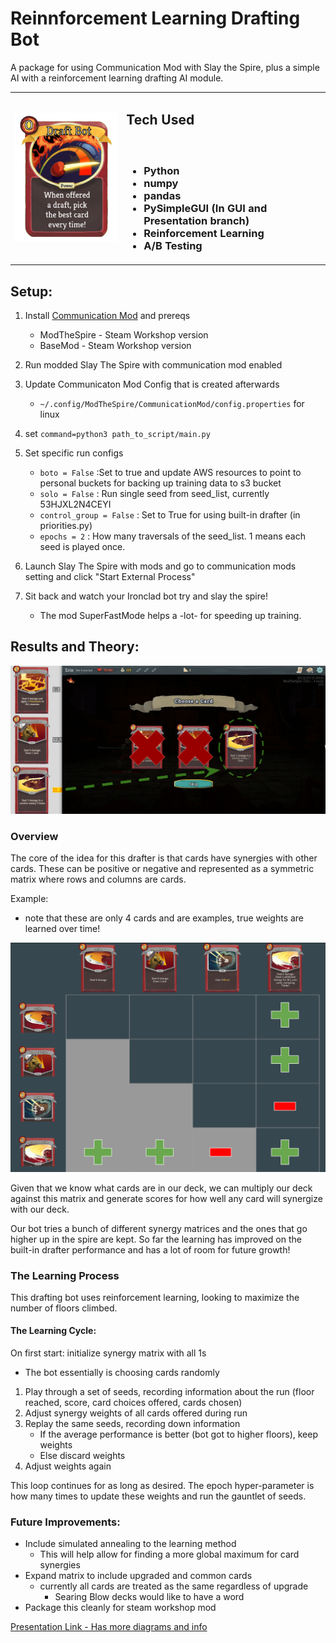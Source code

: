 # Reinnforcement Learning Drafting Bot
A package for using Communication Mod with Slay the Spire, plus a simple AI with a reinforcement learning drafting AI module.

<p align="center">

|  | | 
| ---- | --- | 
| ![draftbot card](utilities/pics/draftbot.png) | <h2>Tech Used</h2><h3><br/><ul><li>Python</li><li>numpy</li><li>pandas</li><li>PySimpleGUI (In GUI and Presentation branch)</li><li>Reinforcement Learning</li><li>A/B Testing</li></ul></h3>|



</p>


## Setup:
1. Install [Communication Mod](https://github.com/ForgottenArbiter/CommunicationMod) and prereqs
    * ModTheSpire - Steam Workshop version
    * BaseMod - Steam Workshop version
1. Run modded Slay The Spire with communication mod enabled
1. Update Communicaton Mod Config that is created afterwards
    * `~/.config/ModTheSpire/CommunicationMod/config.properties` for linux
1. set `command=python3 path_to_script/main.py` 
1. Set specific run configs
    * `boto = False` :Set to true and update AWS resources to point to personal buckets for backing up training data to s3 bucket
    * `solo = False` : Run single seed from seed_list, currently 53HJXL2N4CEYI
    * `control_group = False` : Set to True for using built-in drafter (in priorities.py)
    * `epochs = 2` : How many traversals of the seed_list. 1 means each seed is played once.
    
1. Launch Slay The Spire with mods and go to communication mods setting and click "Start External Process"
1. Sit back and watch your Ironclad bot try and slay the spire!
    * The mod SuperFastMode helps a -lot- for speeding up training.
     
## Results and Theory:


![card_choice_screen](utilities/pics/card_choice_diagram.png)

### Overview
The core of the idea for this drafter is that cards have synergies with other cards. These can be positive or negative and represented as a symmetric matrix where rows and columns are cards.

Example:
* note that these are only 4 cards and are examples, true weights are learned over time!

![sym_matrix](utilities/pics/sym_matr.png)

Given that we know what cards are in our deck, we can multiply our deck against this matrix and generate scores for how well any card will synergize with our deck.

Our bot tries a bunch of different synergy matrices and the ones that go higher up in the spire are kept. So far the learning has improved on the built-in drafter performance and has a lot of room for future growth!

### The Learning Process

This drafting bot uses reinforcement learning, looking to maximize the number of floors climbed.

#### The Learning Cycle:
On first start: initialize synergy matrix with all 1s
* The bot essentially is choosing cards randomly

1. Play through a set of seeds, recording information about the run (floor reached, score, card choices offered, cards chosen)
1. Adjust synergy weights of all cards offered during run
1. Replay the same seeds, recording down information
    * If the average performance is better (bot got to higher floors), keep weights
    * Else discard weights
1. Adjust weights again

This loop continues for as long as desired. The epoch hyper-parameter is how many times to update these weights and run the gauntlet of seeds.


### Future Improvements:
* Include simulated annealing to the learning method
    * This will help allow for finding a more global maximum for card synergies
* Expand matrix to include upgraded and common cards
    * currently all cards are treated as the same regardless of upgrade
        * Searing Blow decks would like to have a word
* Package this cleanly for steam workshop mod


[Presentation Link - Has more diagrams and info](https://docs.google.com/presentation/d/108OTWbYuwOMsNpGVkpgZ1RFfhfvuT43Msdrc4EjmLsU/edit?usp=sharing)
